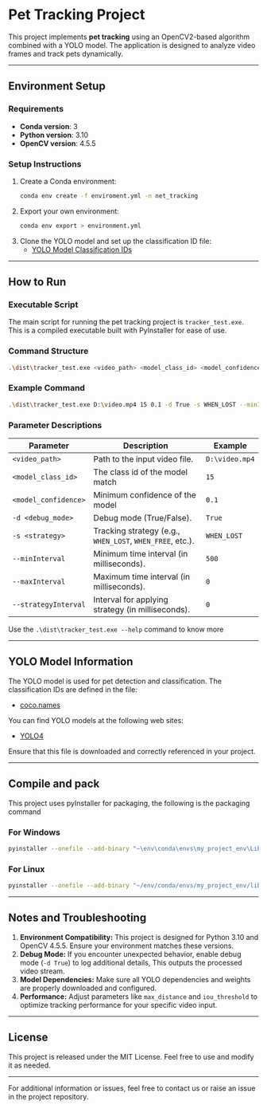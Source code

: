 # Pet Tracking Project

This project implements **pet tracking** using an OpenCV2-based algorithm combined with a YOLO model. The application is designed to analyze video frames and track pets dynamically.

---

## **Environment Setup**

### **Requirements**
- **Conda version**: 3
- **Python version**: 3.10
- **OpenCV version**: 4.5.5

### **Setup Instructions**
1. Create a Conda environment:
   ```bash
   conda env create -f enviroment.yml -n net_tracking
   ```
2. Export your own environment:
   ```bash
   conda env export > environment.yml 
   ```
3. Clone the YOLO model and set up the classification ID file:
   - [YOLO Model Classification IDs](https://github.com/substitute525/tracker_cat/blob/main/app/model/yolo/coco.names)

---

## **How to Run**

### **Executable Script**
The main script for running the pet tracking project is `tracker_test.exe`. This is a compiled executable built with PyInstaller for ease of use.

### **Command Structure**
```bash
.\dist\tracker_test.exe <video_path> <model_class_id> <model_confidence> -d <debug_mode> -s <strategy> --minInterval <min_time> --maxInterval <max_time> --strategyInterval <strategy_time>
```

### **Example Command**
```bash
.\dist\tracker_test.exe D:\video.mp4 15 0.1 -d True -s WHEN_LOST --minInterval 500 --maxInterval 0 --strategyInterval 0
```

### **Parameter Descriptions**
| Parameter             | Description                                               | Example       |
|-----------------------|-----------------------------------------------------------|---------------|
| `<video_path>`        | Path to the input video file.                             | `D:\video.mp4` |
| `<model_class_id>`    | The class id of the model match                           | `15`           |
| `<model_confidence>`  | Minimum confidence of the model                           | `0.1`          |
| `-d <debug_mode>`     | Debug mode (True/False).                                  | `True`         |
| `-s <strategy>`       | Tracking strategy (e.g., `WHEN_LOST`, `WHEN_FREE`, etc.). | `WHEN_LOST`    |
| `--minInterval`       | Minimum time interval (in milliseconds).                  | `500`          |
| `--maxInterval`       | Maximum time interval (in milliseconds).                  | `0`            |
| `--strategyInterval`  | Interval for applying strategy (in milliseconds).         | `0`            |
Use the ```.\dist\tracker_test.exe --help``` command to know more

---

## **YOLO Model Information**

The YOLO model is used for pet detection and classification. The classification IDs are defined in the file:
- [coco.names](https://github.com/substitute525/tracker_cat/blob/main/app/model/yolo/coco.names)

You can find YOLO models at the following web sites:
- [YOLO4](https://huggingface.co/homohapiens/darknet-yolov4/tree/main)

Ensure that this file is downloaded and correctly referenced in your project.

---

## Compile and pack
This project uses pyInstaller for packaging, the following is the packaging command

### For Windows
``` bash
pyinstaller --onefile --add-binary "~\env\conda\envs\my_project_env\Library\bin\*.dll;." .\tests\csrt\tracker_test.py
```
### For Linux
``` bash
pyinstaller --onefile --add-binary "~/env/conda/envs/my_project_env/lib/*.so;." .\tests\csrt\tracker_test.py
```


---

## **Notes and Troubleshooting**

1. **Environment Compatibility:** This project is designed for Python 3.10 and OpenCV 4.5.5. Ensure your environment matches these versions.
2. **Debug Mode:** If you encounter unexpected behavior, enable debug mode (`-d True`) to log additional details, This outputs the processed video stream.
3. **Model Dependencies:** Make sure all YOLO dependencies and weights are properly downloaded and configured.
4. **Performance:** Adjust parameters like `max_distance` and `iou_threshold` to optimize tracking performance for your specific video input.

---

## **License**
This project is released under the MIT License. Feel free to use and modify it as needed.

---

For additional information or issues, feel free to contact us or raise an issue in the project repository.

